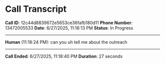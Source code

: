 # Call Transcript
**Call ID**: 12c44d8839672e5653ce36fafb180d11
**Phone Number**: 13472005533
**Date**: 6/27/2025, 11:18:13 PM
**Status**: In Progress

---

**Human** (11:18:24 PM): can you uh tell me about the outreach


---

**Call Ended**: 6/27/2025, 11:18:40 PM
**Duration**: 27 seconds
